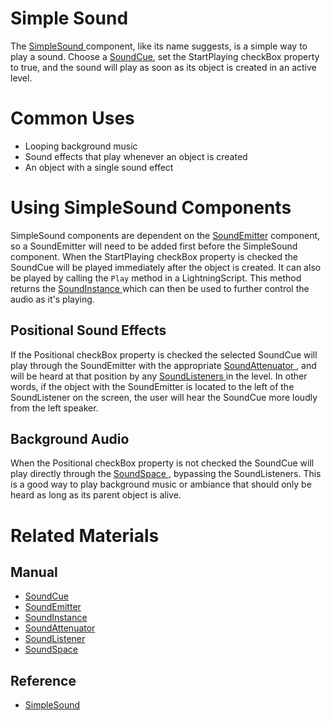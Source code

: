 # Simple Sound
The [ SimpleSound ](https://github.com/PlasmaEngine/PlasmaDocs/blob/master/code_reference/class_reference/simplesound.markdown) component, like its name suggests, is a simple way to play a sound. Choose a [SoundCue](https://plasmaengine.github.io/PlasmaDocs/Manual/audio/soundcue.markdown), set the StartPlaying checkBox property to true, and the sound will play as soon as its object is created in an active level. 

# Common Uses

- Looping background music 
- Sound effects that play whenever an object is created 
- An object with a single sound effect 

# Using SimpleSound Components

SimpleSound components are dependent on the [SoundEmitter](https://plasmaengine.github.io/PlasmaDocs/Manual/audio/soundemitter.markdown) component, so a SoundEmitter will need to be added first before the SimpleSound component. When the StartPlaying checkBox property is checked the SoundCue will be played immediately after the object is created. It can also be played by calling the `Play` method in a LightningScript. This method returns the [SoundInstance ](https://plasmaengine.github.io/PlasmaDocs/Manual/audio/soundinstance.markdown) which can then be used to further control the audio as it's playing.

## Positional Sound Effects

If the Positional checkBox property is checked the selected SoundCue will play through the SoundEmitter with the appropriate [SoundAttenuator ](https://plasmaengine.github.io/PlasmaDocs/Manual/audio/soundattenuator.markdown), and will be heard at that position by any [SoundListeners ](https://plasmaengine.github.io/PlasmaDocs/Manual/audio/soundlistener.markdown) in the level. In other words, if the object with the SoundEmitter is located to the left of the SoundListener on the screen, the user will hear the SoundCue more loudly from the left speaker. 

## Background Audio

When the Positional checkBox property is not checked the SoundCue will play directly through the [SoundSpace ](https://plasmaengine.github.io/PlasmaDocs/Manual/audio/soundspace.markdown), bypassing the SoundListeners. This is a good way to play background music or ambiance that should only be heard as long as its parent object is alive. 

# Related Materials

## Manual
- [SoundCue ](https://plasmaengine.github.io/PlasmaDocs/Manual/audio/soundcue.markdown)
- [SoundEmitter ](https://plasmaengine.github.io/PlasmaDocs/Manual/audio/soundemitter.markdown)
- [SoundInstance ](https://plasmaengine.github.io/PlasmaDocs/Manual/audio/soundinstance.markdown)
- [SoundAttenuator ](https://plasmaengine.github.io/PlasmaDocs/Manual/audio/soundattenuator.markdown)
- [SoundListener ](https://plasmaengine.github.io/PlasmaDocs/Manual/audio/soundlistener.markdown)
- [SoundSpace ](https://plasmaengine.github.io/PlasmaDocs/Manual/audio/soundspace.markdown)

## Reference
- [ SimpleSound ](https://github.com/PlasmaEngine/PlasmaDocs/blob/master/code_reference/class_reference/simplesound.markdown) 

 